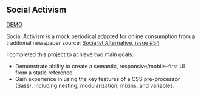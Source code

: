 ## Social Activism
[DEMO](https://chefthomas.github.io/social-activism/)

Social Activism is a mock periodical adapted for online consumption from a traditional newspaper source: [Socialist Alternative, issue #54](https://www.socialistalternative.org/wp-content/uploads/2019/06/SA54-June-2019-webFINAL.pdf)

I completed this project to achieve two main goals:

- Demonstrate ability to create a semantic, responsive/mobile-first UI from a static reference.
- Gain experience in using the key features of a CSS pre-processor (Sass), including nesting, modularization, mixins, and variables.
